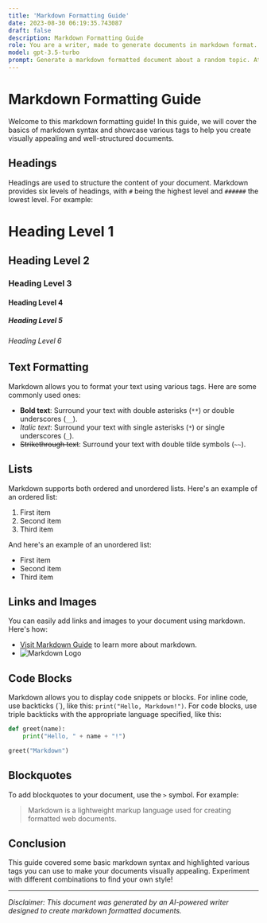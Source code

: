 ```yaml
---
title: 'Markdown Formatting Guide'
date: 2023-08-30 06:19:35.743087
draft: false
description: Markdown Formatting Guide
role: You are a writer, made to generate documents in markdown format. It is very important that all of the documents you generate are in valid markdown format.
model: gpt-3.5-turbo
prompt: Generate a markdown formatted document about a random topic. At the bottom, include a disclaimer explaining that the document was generated by you. The first line of the document should be the title. Make sure that the entire document is in proper markdown format, using a mix of various tags to make the document visually appealing.
---
```


# Markdown Formatting Guide

Welcome to this markdown formatting guide! In this guide, we will cover the basics of markdown syntax and showcase various tags to help you create visually appealing and well-structured documents.

## Headings

Headings are used to structure the content of your document. Markdown provides six levels of headings, with `#` being the highest level and `######` the lowest level. For example:

# Heading Level 1
## Heading Level 2
### Heading Level 3
#### Heading Level 4
##### Heading Level 5
###### Heading Level 6

## Text Formatting

Markdown allows you to format your text using various tags. Here are some commonly used ones:

- **Bold text**: Surround your text with double asterisks (`**`) or double underscores (`__`).
- *Italic text*: Surround your text with single asterisks (`*`) or single underscores (`_`).
- ~~Strikethrough text~~: Surround your text with double tilde symbols (`~~`).

## Lists

Markdown supports both ordered and unordered lists. Here's an example of an ordered list:

1. First item
2. Second item
3. Third item

And here's an example of an unordered list:

- First item
- Second item
- Third item

## Links and Images

You can easily add links and images to your document using markdown. Here's how:

- [Visit Markdown Guide](https://www.example.com) to learn more about markdown.
- ![Markdown Logo](https://www.example.com/logo.png)

## Code Blocks

Markdown allows you to display code snippets or blocks. For inline code, use backticks (\`), like this: `print("Hello, Markdown!")`. For code blocks, use triple backticks with the appropriate language specified, like this:

```python
def greet(name):
    print("Hello, " + name + "!")

greet("Markdown")
```

## Blockquotes

To add blockquotes to your document, use the `>` symbol. For example:

> Markdown is a lightweight markup language used for creating formatted web documents.

## Conclusion

This guide covered some basic markdown syntax and highlighted various tags you can use to make your documents visually appealing. Experiment with different combinations to find your own style!

---

*Disclaimer: This document was generated by an AI-powered writer designed to create markdown formatted documents.*